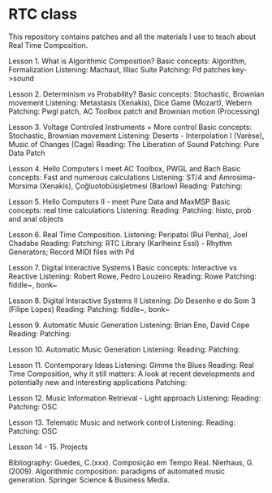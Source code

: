 # RTC class
This repository contains patches and all the materials I use to teach about Real Time Composition.

Lesson 1.
What is Algorithmic Composition?
Basic concepts: Algorithm, Formalization
Listening: Machaut, Illiac Suite
Patching: Pd patches key->sound

Lesson 2.
Determinism vs Probability?
Basic concepts: Stochastic, Brownian movement
Listening: Metastasis (Xenakis), Dice Game (Mozart), Webern
Patching: Pwgl patch, AC Toolbox patch and Brownian motion (Processing)

Lesson 3.
Voltage Controled Instruments = More control
Basic concepts: Stochastic, Brownian movement
Listening: Deserts - Interpolation I (Varèse), Music of Changes (Cage)
Reading: The Liberation of Sound
Patching: Pure Data Patch

Lesson 4.
Hello Computers I meet AC Toolbox, PWGL and Bach
Basic concepts: Fast and numerous calculations
Listening: ST/4 and Amrosima-Morsima (Xenakis), Çoğluotobüsişletmesi (Barlow)
Reading: 
Patching: 

Lesson 5.
Hello Computers II - meet Pure Data and MaxMSP
Basic concepts: real time calculations
Listening: 
Reading: 
Patching: histo, prob and anal objects

Lesson 6.
Real Time Composition. 
Listening: Peripatoi (Rui Penha), Joel Chadabe
Reading: 
Patching: RTC Library (Karlheinz Essl) - Rhythm Generators; Record MIDI files with Pd

Lesson 7.
Digital Interactive Systems I 
Basic concepts: Interactive vs Reactive
Listening: Robert Rowe, Pedro Louzeiro
Reading: Rowe
Patching: fiddle~, bonk~

Lesson 8.
Digital Interactive Systems II 
Listening: Do Desenho e do Som 3 (Filipe Lopes)
Reading:
Patching: fiddle~, bonk~

Lesson 9.
Automatic Music Generation 
Listening: Brian Eno, David Cope
Reading:
Patching: 

Lesson 10.
Automatic Music Generation 
Listening: 
Reading:
Patching:

Lesson 11.
Contemporary Ideas
Listening: Gimme the Blues
Reading: Real Time Composition, why it still matters: A look at recent developments and potentially new and interesting applications
Patching: 

Lesson 12.
Music Information Retrieval - Light approach
Listening:
Reading: 
Patching: OSC

Lesson 13.
Telematic Music and network control
Listening:
Reading: 
Patching: OSC

Lesson 14 - 15.
Projects

Bibliography:
Guedes, C.(xxx). Composição em Tempo Real.
Nierhaus, G. (2009). Algorithmic composition: paradigms of automated music generation. Springer Science & Business Media.
